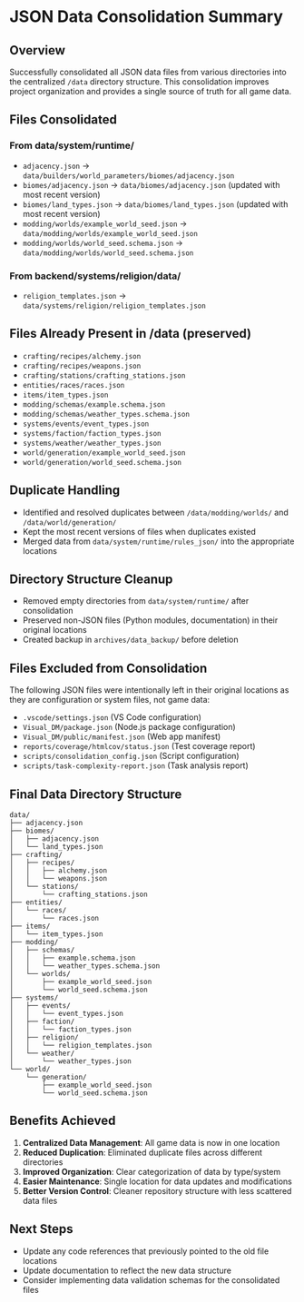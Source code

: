 # JSON Data Consolidation Summary

## Overview
Successfully consolidated all JSON data files from various directories into the centralized `/data` directory structure. This consolidation improves project organization and provides a single source of truth for all game data.

## Files Consolidated

### From data/system/runtime/
- `adjacency.json` → `data/builders/world_parameters/biomes/adjacency.json`
- `biomes/adjacency.json` → `data/biomes/adjacency.json` (updated with most recent version)
- `biomes/land_types.json` → `data/biomes/land_types.json` (updated with most recent version)
- `modding/worlds/example_world_seed.json` → `data/modding/worlds/example_world_seed.json`
- `modding/worlds/world_seed.schema.json` → `data/modding/worlds/world_seed.schema.json`

### From backend/systems/religion/data/
- `religion_templates.json` → `data/systems/religion/religion_templates.json`

## Files Already Present in /data (preserved)
- `crafting/recipes/alchemy.json`
- `crafting/recipes/weapons.json`
- `crafting/stations/crafting_stations.json`
- `entities/races/races.json`
- `items/item_types.json`
- `modding/schemas/example.schema.json`
- `modding/schemas/weather_types.schema.json`
- `systems/events/event_types.json`
- `systems/faction/faction_types.json`
- `systems/weather/weather_types.json`
- `world/generation/example_world_seed.json`
- `world/generation/world_seed.schema.json`

## Duplicate Handling
- Identified and resolved duplicates between `/data/modding/worlds/` and `/data/world/generation/`
- Kept the most recent versions of files when duplicates existed
- Merged data from `data/system/runtime/rules_json/` into the appropriate locations

## Directory Structure Cleanup
- Removed empty directories from `data/system/runtime/` after consolidation
- Preserved non-JSON files (Python modules, documentation) in their original locations
- Created backup in `archives/data_backup/` before deletion

## Files Excluded from Consolidation
The following JSON files were intentionally left in their original locations as they are configuration or system files, not game data:
- `.vscode/settings.json` (VS Code configuration)
- `Visual_DM/package.json` (Node.js package configuration)
- `Visual_DM/public/manifest.json` (Web app manifest)
- `reports/coverage/htmlcov/status.json` (Test coverage report)
- `scripts/consolidation_config.json` (Script configuration)
- `scripts/task-complexity-report.json` (Task analysis report)

## Final Data Directory Structure
```
data/
├── adjacency.json
├── biomes/
│   ├── adjacency.json
│   └── land_types.json
├── crafting/
│   ├── recipes/
│   │   ├── alchemy.json
│   │   └── weapons.json
│   └── stations/
│       └── crafting_stations.json
├── entities/
│   └── races/
│       └── races.json
├── items/
│   └── item_types.json
├── modding/
│   ├── schemas/
│   │   ├── example.schema.json
│   │   └── weather_types.schema.json
│   └── worlds/
│       ├── example_world_seed.json
│       └── world_seed.schema.json
├── systems/
│   ├── events/
│   │   └── event_types.json
│   ├── faction/
│   │   └── faction_types.json
│   ├── religion/
│   │   └── religion_templates.json
│   └── weather/
│       └── weather_types.json
└── world/
    └── generation/
        ├── example_world_seed.json
        └── world_seed.schema.json
```

## Benefits Achieved
1. **Centralized Data Management**: All game data is now in one location
2. **Reduced Duplication**: Eliminated duplicate files across different directories
3. **Improved Organization**: Clear categorization of data by type/system
4. **Easier Maintenance**: Single location for data updates and modifications
5. **Better Version Control**: Cleaner repository structure with less scattered data files

## Next Steps
- Update any code references that previously pointed to the old file locations
- Update documentation to reflect the new data structure
- Consider implementing data validation schemas for the consolidated files 